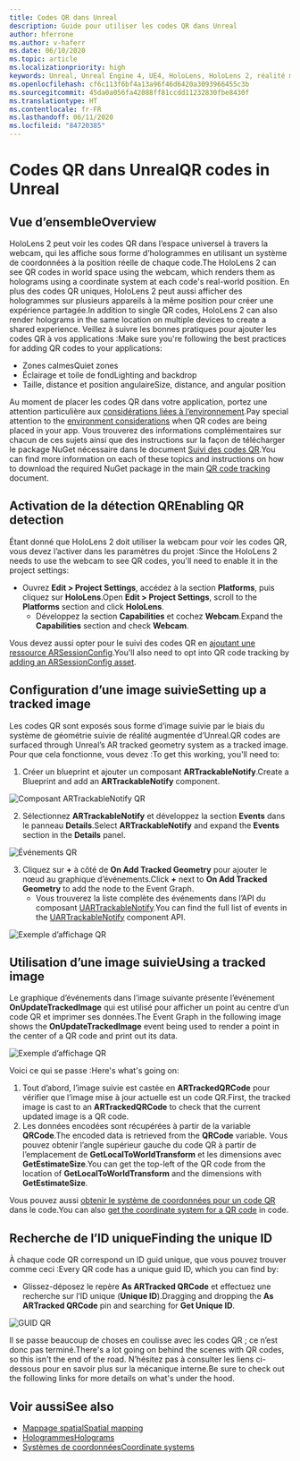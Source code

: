 ```yaml
---
title: Codes QR dans Unreal
description: Guide pour utiliser les codes QR dans Unreal
author: hferrone
ms.author: v-haferr
ms.date: 06/10/2020
ms.topic: article
ms.localizationpriority: high
keywords: Unreal, Unreal Engine 4, UE4, HoloLens, HoloLens 2, réalité mixte, développement, fonctionnalités, documentation, guides, hologrammes, codes qr
ms.openlocfilehash: cf6c113f6bf4a13a96f46d6420a3093966455c3b
ms.sourcegitcommit: 45da0a056fa42088ff81ccdd11232830fbe8430f
ms.translationtype: HT
ms.contentlocale: fr-FR
ms.lasthandoff: 06/11/2020
ms.locfileid: "84720385"
---
```

# <a name="qr-codes-in-unreal"></a><span data-ttu-id="df069-104">Codes QR dans Unreal</span><span class="sxs-lookup"><span data-stu-id="df069-104">QR codes in Unreal</span></span>

## <a name="overview"></a><span data-ttu-id="df069-105">Vue d’ensemble</span><span class="sxs-lookup"><span data-stu-id="df069-105">Overview</span></span>

<span data-ttu-id="df069-106">HoloLens 2 peut voir les codes QR dans l’espace universel à travers la webcam, qui les affiche sous forme d’hologrammes en utilisant un système de coordonnées à la position réelle de chaque code.</span><span class="sxs-lookup"><span data-stu-id="df069-106">The HoloLens 2 can see QR codes in world space using the webcam, which renders them as holograms using a coordinate system at each code's real-world position.</span></span>  <span data-ttu-id="df069-107">En plus des codes QR uniques, HoloLens 2 peut aussi afficher des hologrammes sur plusieurs appareils à la même position pour créer une expérience partagée.</span><span class="sxs-lookup"><span data-stu-id="df069-107">In addition to single QR codes, HoloLens 2 can also render holograms in the same location on multiple devices to create a shared experience.</span></span> <span data-ttu-id="df069-108">Veillez à suivre les bonnes pratiques pour ajouter les codes QR à vos applications :</span><span class="sxs-lookup"><span data-stu-id="df069-108">Make sure you're following the best practices for adding QR codes to your applications:</span></span>

- <span data-ttu-id="df069-109">Zones calmes</span><span class="sxs-lookup"><span data-stu-id="df069-109">Quiet zones</span></span>
- <span data-ttu-id="df069-110">Éclairage et toile de fond</span><span class="sxs-lookup"><span data-stu-id="df069-110">Lighting and backdrop</span></span>
- <span data-ttu-id="df069-111">Taille, distance et position angulaire</span><span class="sxs-lookup"><span data-stu-id="df069-111">Size, distance, and angular position</span></span>

<span data-ttu-id="df069-112">Au moment de placer les codes QR dans votre application, portez une attention particulière aux [considérations liées à l’environnement](environment-considerations-for-hololens.md).</span><span class="sxs-lookup"><span data-stu-id="df069-112">Pay special attention to the [environment considerations](environment-considerations-for-hololens.md) when QR codes are being placed in your app.</span></span> <span data-ttu-id="df069-113">Vous trouverez des informations complémentaires sur chacun de ces sujets ainsi que des instructions sur la façon de télécharger le package NuGet nécessaire dans le document [Suivi des codes QR](qr-code-tracking.md).</span><span class="sxs-lookup"><span data-stu-id="df069-113">You can find more information on each of these topics and instructions on how to download the required NuGet package in the main [QR code tracking](qr-code-tracking.md) document.</span></span> 

## <a name="enabling-qr-detection"></a><span data-ttu-id="df069-114">Activation de la détection QR</span><span class="sxs-lookup"><span data-stu-id="df069-114">Enabling QR detection</span></span>
<span data-ttu-id="df069-115">Étant donné que HoloLens 2 doit utiliser la webcam pour voir les codes QR, vous devez l’activer dans les paramètres du projet :</span><span class="sxs-lookup"><span data-stu-id="df069-115">Since the HoloLens 2 needs to use the webcam to see QR codes, you'll need to enable it in the project settings:</span></span>
- <span data-ttu-id="df069-116">Ouvrez **Edit > Project Settings**, accédez à la section **Platforms**, puis cliquez sur **HoloLens**.</span><span class="sxs-lookup"><span data-stu-id="df069-116">Open **Edit > Project Settings**, scroll to the **Platforms** section and click **HoloLens**.</span></span>
    + <span data-ttu-id="df069-117">Développez la section **Capabilities** et cochez **Webcam**.</span><span class="sxs-lookup"><span data-stu-id="df069-117">Expand the **Capabilities** section and check **Webcam**.</span></span>  

<span data-ttu-id="df069-118">Vous devez aussi opter pour le suivi des codes QR en [ajoutant une ressource ARSessionConfig](https://docs.microsoft.com/windows/mixed-reality/unreal-uxt-ch3#adding-the-session-asset).</span><span class="sxs-lookup"><span data-stu-id="df069-118">You'll also need to opt into QR code tracking by [adding an ARSessionConfig asset](https://docs.microsoft.com/windows/mixed-reality/unreal-uxt-ch3#adding-the-session-asset).</span></span>

## <a name="setting-up-a-tracked-image"></a><span data-ttu-id="df069-119">Configuration d’une image suivie</span><span class="sxs-lookup"><span data-stu-id="df069-119">Setting up a tracked image</span></span>

<span data-ttu-id="df069-120">Les codes QR sont exposés sous forme d’image suivie par le biais du système de géométrie suivie de réalité augmentée d’Unreal.</span><span class="sxs-lookup"><span data-stu-id="df069-120">QR codes are surfaced through Unreal’s AR tracked geometry system as a tracked image.</span></span> <span data-ttu-id="df069-121">Pour que cela fonctionne, vous devez :</span><span class="sxs-lookup"><span data-stu-id="df069-121">To get this working, you'll need to:</span></span>
1. <span data-ttu-id="df069-122">Créer un blueprint et ajouter un composant **ARTrackableNotify**.</span><span class="sxs-lookup"><span data-stu-id="df069-122">Create a Blueprint and add an **ARTrackableNotify** component.</span></span>

![Composant ARTrackableNotify QR](images/unreal-spatialmapping-artrackablenotify.PNG)

2. <span data-ttu-id="df069-124">Sélectionnez **ARTrackableNotify** et développez la section **Events** dans le panneau **Details**.</span><span class="sxs-lookup"><span data-stu-id="df069-124">Select **ARTrackableNotify** and expand the **Events** section in the **Details** panel.</span></span> 

![Événements QR](images/unreal-spatialmapping-events.PNG)

3. <span data-ttu-id="df069-126">Cliquez sur **+** à côté de **On Add Tracked Geometry** pour ajouter le nœud au graphique d’événements.</span><span class="sxs-lookup"><span data-stu-id="df069-126">Click **+** next to **On Add Tracked Geometry** to add the node to the Event Graph.</span></span>
    - <span data-ttu-id="df069-127">Vous trouverez la liste complète des événements dans l’API du composant [UARTrackableNotify](https://docs.unrealengine.com/API/Runtime/AugmentedReality/UARTrackableNotifyComponent/index.html).</span><span class="sxs-lookup"><span data-stu-id="df069-127">You can find the full list of events in the [UARTrackableNotify](https://docs.unrealengine.com/API/Runtime/AugmentedReality/UARTrackableNotifyComponent/index.html) component API.</span></span> 

![Exemple d’affichage QR](images/unreal-qr-codes-tracked-geometry.png)

## <a name="using-a-tracked-image"></a><span data-ttu-id="df069-129">Utilisation d’une image suivie</span><span class="sxs-lookup"><span data-stu-id="df069-129">Using a tracked image</span></span>
<span data-ttu-id="df069-130">Le graphique d’événements dans l’image suivante présente l’événement **OnUpdateTrackedImage** qui est utilisé pour afficher un point au centre d’un code QR et imprimer ses données.</span><span class="sxs-lookup"><span data-stu-id="df069-130">The Event Graph in the following image shows the **OnUpdateTrackedImage** event being used to render a point in the center of a QR code and print out its data.</span></span> 

![Exemple d’affichage QR](images/unreal-qr-render.PNG)

<span data-ttu-id="df069-132">Voici ce qui se passe :</span><span class="sxs-lookup"><span data-stu-id="df069-132">Here's what's going on:</span></span>
1. <span data-ttu-id="df069-133">Tout d’abord, l’image suivie est castée en **ARTrackedQRCode** pour vérifier que l’image mise à jour actuelle est un code QR.</span><span class="sxs-lookup"><span data-stu-id="df069-133">First, the tracked image is cast to an **ARTrackedQRCode** to check that the current updated image is a QR code.</span></span>  
2. <span data-ttu-id="df069-134">Les données encodées sont récupérées à partir de la variable **QRCode**.</span><span class="sxs-lookup"><span data-stu-id="df069-134">The encoded data is retrieved from the **QRCode** variable.</span></span> <span data-ttu-id="df069-135">Vous pouvez obtenir l’angle supérieur gauche du code QR à partir de l’emplacement de **GetLocalToWorldTransform** et les dimensions avec **GetEstimateSize**.</span><span class="sxs-lookup"><span data-stu-id="df069-135">You can get the top-left of the QR code from the location of **GetLocalToWorldTransform** and the dimensions with **GetEstimateSize**.</span></span> 

<span data-ttu-id="df069-136">Vous pouvez aussi [obtenir le système de coordonnées pour un code QR](https://docs.microsoft.com/windows/mixed-reality/qr-code-tracking#getting-the-coordinate-system-for-a-qr-code) dans le code.</span><span class="sxs-lookup"><span data-stu-id="df069-136">You can also [get the coordinate system for a QR code](https://docs.microsoft.com/windows/mixed-reality/qr-code-tracking#getting-the-coordinate-system-for-a-qr-code) in code.</span></span>

## <a name="finding-the-unique-id"></a><span data-ttu-id="df069-137">Recherche de l’ID unique</span><span class="sxs-lookup"><span data-stu-id="df069-137">Finding the unique ID</span></span>
<span data-ttu-id="df069-138">À chaque code QR correspond un ID guid unique, que vous pouvez trouver comme ceci :</span><span class="sxs-lookup"><span data-stu-id="df069-138">Every QR code has a unique guid ID, which you can find by:</span></span>
- <span data-ttu-id="df069-139">Glissez-déposez le repère **As ARTracked QRCode** et effectuez une recherche sur l’ID unique (**Unique ID**).</span><span class="sxs-lookup"><span data-stu-id="df069-139">Dragging and dropping the **As ARTracked QRCode**  pin and searching for **Get Unique ID**.</span></span>

![GUID QR](images/unreal-qr-guid.PNG)

<span data-ttu-id="df069-141">Il se passe beaucoup de choses en coulisse avec les codes QR ; ce n’est donc pas terminé.</span><span class="sxs-lookup"><span data-stu-id="df069-141">There's a lot going on behind the scenes with QR codes, so this isn't the end of the road.</span></span> <span data-ttu-id="df069-142">N’hésitez pas à consulter les liens ci-dessous pour en savoir plus sur la mécanique interne.</span><span class="sxs-lookup"><span data-stu-id="df069-142">Be sure to check out the following links for more details on what's under the hood.</span></span>

## <a name="see-also"></a><span data-ttu-id="df069-143">Voir aussi</span><span class="sxs-lookup"><span data-stu-id="df069-143">See also</span></span>
* [<span data-ttu-id="df069-144">Mappage spatial</span><span class="sxs-lookup"><span data-stu-id="df069-144">Spatial mapping</span></span>](spatial-mapping.md)
* [<span data-ttu-id="df069-145">Hologrammes</span><span class="sxs-lookup"><span data-stu-id="df069-145">Holograms</span></span>](hologram.md)
* [<span data-ttu-id="df069-146">Systèmes de coordonnées</span><span class="sxs-lookup"><span data-stu-id="df069-146">Coordinate systems</span></span>](coordinate-systems.md)